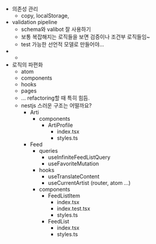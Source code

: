 - 의존성 관리
	- copy, localStorage,
- validation pipeline
	- schema와 valibot 잘 사용하기
	- 보통 복잡해지는 로직들을 보면 검증이나 조건부 로직들임~
	- test 가능한 선언적 모델로 만들어야...
-
	-
- 로직의 파편화
	- atom
	- components
	- hooks
	- pages
	- ... refactoring할 때 특히 힘듬.
	- nestjs 스러운 구조는 어떨까요?
		- Arti
			- components
				- ArtiProfile
					- index.tsx
					- styles.ts
		- Feed
			- queries
				- useInfiniteFeedListQuery
				- useFavoriteMutation
			- hooks
				- useTranslateContent
				- useCurrentArtist (router, atom ...)
			- components
				- FeedListItem
					- index.tsx
					- index.test.tsx
					- styles.ts
				- FeedList
					- index.tsx
					- styles.ts